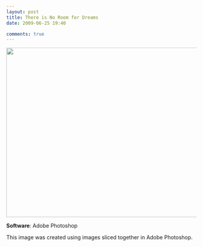 ```yaml
---
layout: post
title: There is No Room for Dreams
date: 2009-06-25 19:40

comments: true
---
```

<a href="/assets/2011/06/there_is_no_room_for_dreams.jpg"><img class="aligncenter size-full wp-image-28" title="there_is_no_room_for_dreams" src="/assets/2011/06/there_is_no_room_for_dreams.jpg" alt="" width="600" height="450" /></a>

<strong>Software</strong>: Adobe Photoshop

This image was created using images sliced together in Adobe Photoshop.
